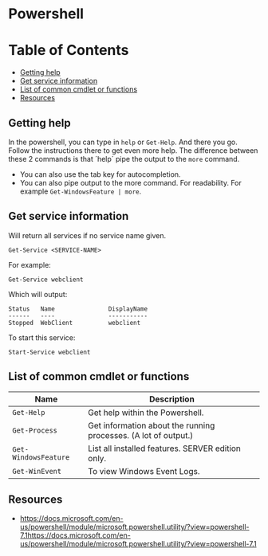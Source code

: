 # Powershell

# Table of Contents

- [Getting help](#getting-help)
- [Get service information](#get-service-information)
- [List of common cmdlet or functions](#list-of-common-cmdlet-or-functions)
- [Resources](#resources)

## Getting help

In the powershell, you can type in `help` or `Get-Help`. And there you go. Follow the instructions there to get even more help. The difference between these 2 commands is that ´help´ pipe the output to the `more` command.

- You can also use the tab key for autocompletion.
- You can also pipe output to the more command. For readability. For example `Get-WindowsFeature | more`.

## Get service information

Will return all services if no service name given.

    Get-Service <SERVICE-NAME>

For example:

    Get-Service webclient

Which will output:

```
Status   Name               DisplayName
------   ----               -----------
Stopped  WebClient          webclient
```

To start this service:

    Start-Service webclient

## List of common cmdlet or functions

| Name | Description |
|---|---|
| `Get-Help` | Get help within the Powershell. |
| `Get-Process` | Get information about the running processes. (A lot of output.) |
| `Get-WindowsFeature` | List all installed features. SERVER edition only. |
| `Get-WinEvent` | To view Windows Event Logs. |

## Resources

- <https://docs.microsoft.com/en-us/powershell/module/microsoft.powershell.utility/?view=powershell-7.1https://docs.microsoft.com/en-us/powershell/module/microsoft.powershell.utility/?view=powershell-7.1>